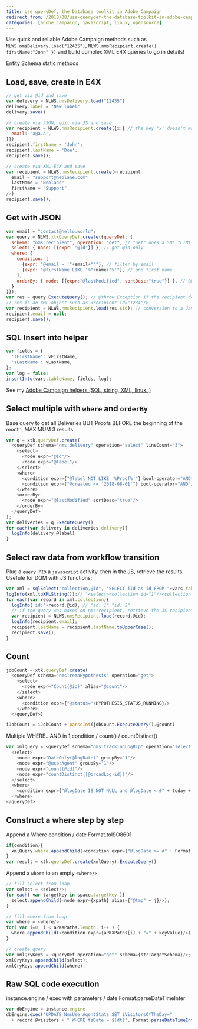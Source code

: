 ```yaml
---
title: Use queryDef, the Database toolkit in Adobe Campaign
redirect_from: /2018/08/use-querydef-the-database-toolkit-in-adobe-campaign/
categories: [adobe campaign, javascript, linux, opensource]
---
```


Use quick and reliable Adobe Campaign methods such as `NLWS.nmsDelivery.load("12435")`, `NLWS.nmsRecipient.create({ firstName:"John" })` and build complex XML E4X queries to go in details!

<!--more-->

Entity Schema static methods
## Load, save, create in E4X
```js
// get via @id and save
var delivery = NLWS.nmsDelivery.load("12435")
delivery.label = "New label"
delivery.save()

// create via JSON, edit via JS and save
var recipient = NLWS.nmsRecipient.create({x:{ // the key 'x' doesn't matter
  email: 'a@a.a',
}})
recipient.firstName = 'John';
recipient.lastName = 'Doe';
recipient.save();

// create via XML-E4X and save
var recipient = NLWS.nmsRecipient.create(<recipient
  email = "support@neolane.com"
  lastName = "Neolane"
  firstName = "Support"
/>)
recipient.save();
```

## Get with JSON
```js
var email = "contact@hello.world";
var query = NLWS.xtkQueryDef.create({queryDef: {
  schema: "nms:recipient", operation: "get", // "get" does a SQL "LIMIT 1"
  select: { node: [{expr: "@id"}] }, // get @id only
  where: { 
    condition: [
      {expr: "@email = '"+email+"'"}, // filter by email
      {expr: "@firstName LIKE '%"+name+"%'"}, // and first name
    ],
    orderBy: { node: [{expr:"@lastModified", sortDesc:"true"}] }, // ORDER BY lastModified DESC
  }
}});
var res = query.ExecuteQuery(); // @throw Exception if the recipient doesn't exist, use operation:"getIfExists" if recipient may not exist
// res is an XML object such as <recipient id="1234"/>
var recipient = NLWS.nmsRecipient.load(res.$id); // conversion to a Javascript object
recipient.email = null;
recipient.save();
```

## SQL Insert into helper
```js
var fields = {
  'sFirstName': vFirstName,
  'sLastName': vLastName,
};
var log = false;
insertInto(vars.tableName, fields, log);
```
See my [Adobe Campaign helpers (SQL, string, XML, linux..)](/2019/03/adobe-campaign-helpers)

## Select multiple with `where` and `orderBy`

Base query to get all Deliveries BUT Proofs BEFORE the beginning of the month, MAXIMUM 3 results:

```js
var q = xtk.queryDef.create(
  <queryDef schema="nms:delivery" operation="select" lineCount="3">
    <select>
      <node expr="@id"/>
      <node expr="@label"/>
    </select>
    <where>
      <condition expr={"@label NOT LIKE '%Proof%'"} bool-operator="AND"/>
      <condition expr={"@created <= '2018-08-01'"} bool-operator="AND"/>
    </where>
    <orderBy>
      <node expr="@lastModified" sortDesc="true"/>
    </orderBy>    
  </queryDef>
);
var deliveries = q.ExecuteQuery()
for each(var delivery in deliveries.delivery){
  logInfo(delivery.@label)
}
```

## Select raw data from workflow transition
Plug a `query` into a `javascript` activity, then in the JS, retrieve the results. Usefule for DQM with JS functions:
```js
var xml = sqlSelect("collection,@id", "SELECT iId as id FROM "+vars.tableName); // <select><collection id="1"/><collection id="2"/></select>
logInfo(xml.toXMLString());// "<select><collection id="1"/><collection id="2"/></select>"
for each(var record in xml.collection){
  logInfo('id:'+record.@id); // "id: 1" "id: 2"
  // if the query was based on nms:recipient, retrieve the JS recipient with:
  var recipient = NLWS.nmsRecipient.load(record.@id);
  logInfo(recipient.email);
  recipient.lastName = recipient.lastName.toUpperCase();
  recipient.save();
}
```

## Count

```js
jobCount = xtk.queryDef.create(
  <queryDef schema="nms:remaHypothesis" operation="get">
    <select>
      <node expr="Count(@id)" alias="@count"/>
    </select>
    <where>
      <condition expr={"@status="+HYPOTHESIS_STATUS_RUNNING}/>
    </where>
  </queryDef>)

iJobCount = iJobCount + parseInt(jobCount.ExecuteQuery().@count)
```

Multiple WHERE&#8230;AND in 1 condition / count() / countDistinct()

```js
var xmlQuery = <queryDef schema="nms:trackingLogRcp" operation="select" lineCount="1000000">
  <select>
    <node expr="DateOnly(@logDate)" groupBy="1"/>
    <node expr="@userAgent" groupBy="1"/>
    <node expr="count(@id)"/>
    <node expr="countDistinct([@broadLog-id])"/>
  </select>
  <where>
    <condition expr={"@logDate IS NOT NULL and @logDate < #" + today + "# and [@url-id] <> 1"}/>
  </where>
</queryDef>
```

## Construct a where step by step
Append a Where condition / date Format.toISO8601

```js
if(condition){
  xmlQuery.where.appendChild(<condition expr={"@logDate >= #" + Format.toISO8601(lastConsolidation) + "#"}/>)
}
var result = xtk.queryDef.create(xmlQuery).ExecuteQuery()
```

Append a `where` to an empty `<where/>`

```js
// fill select from loop
var select = <select/>;
for each( var targetKey in space.targetKey ){
  select.appendChild(<node expr={xpath} alias={"@tmp" + j}/>);
}

// fill where from loop
var where = <where/>
for( var i=0; i < aPKXPaths.length; i++ ) {
  where.appendChild(<condition expr={aPKXPaths[i] + "=" + keyValue}/>)
}

// create query
var xmlQryKeys = <queryDef operation="get" schema={strTargetSchema}/>;
xmlQryKeys.appendChild(select);
xmlQryKeys.appendChild(where);
```
## Raw SQL code execution
instance.engine / exec with parameters / date Format.parseDateTimeInter

```js
var dbEngine = instance.engine
dbEngine.exec("UPDATE NmsUserAgentStats SET iVisitorsOfTheDay="
  + record.@visitors + " WHERE tsDate = $(dt)", Format.parseDateTimeInter(record.@date.toString()))
```
